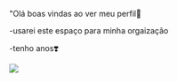 "Olá boas vindas ao ver meu perfil💟

-usarei este espaço para minha orgaização

-tenho  anos❣️

![](https://media.tenor.com/IbJFxZwy2GgAAAAC/happy-stitch.gif)
